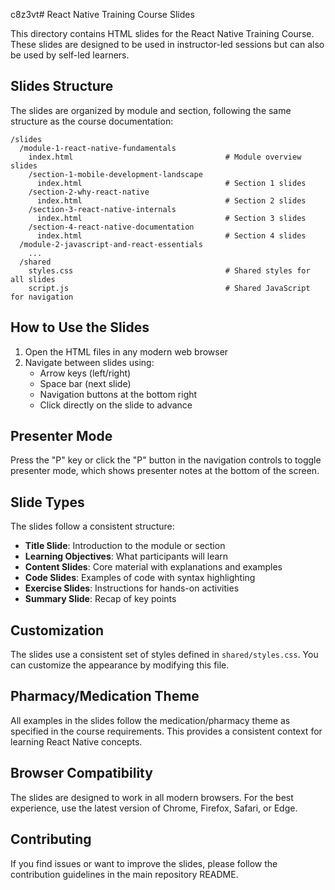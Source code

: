 c8z3vt# React Native Training Course Slides

This directory contains HTML slides for the React Native Training Course. These slides are designed to be used in instructor-led sessions but can also be used by self-led learners.

## Slides Structure

The slides are organized by module and section, following the same structure as the course documentation:

```
/slides
  /module-1-react-native-fundamentals
    index.html                                  # Module overview slides
    /section-1-mobile-development-landscape
      index.html                                # Section 1 slides
    /section-2-why-react-native
      index.html                                # Section 2 slides
    /section-3-react-native-internals
      index.html                                # Section 3 slides
    /section-4-react-native-documentation
      index.html                                # Section 4 slides
  /module-2-javascript-and-react-essentials
    ...
  /shared
    styles.css                                  # Shared styles for all slides
    script.js                                   # Shared JavaScript for navigation
```

## How to Use the Slides

1. Open the HTML files in any modern web browser
2. Navigate between slides using:
   - Arrow keys (left/right)
   - Space bar (next slide)
   - Navigation buttons at the bottom right
   - Click directly on the slide to advance

## Presenter Mode

Press the "P" key or click the "P" button in the navigation controls to toggle presenter mode, which shows presenter notes at the bottom of the screen.

## Slide Types

The slides follow a consistent structure:

- **Title Slide**: Introduction to the module or section
- **Learning Objectives**: What participants will learn
- **Content Slides**: Core material with explanations and examples
- **Code Slides**: Examples of code with syntax highlighting
- **Exercise Slides**: Instructions for hands-on activities
- **Summary Slide**: Recap of key points

## Customization

The slides use a consistent set of styles defined in `shared/styles.css`. You can customize the appearance by modifying this file.

## Pharmacy/Medication Theme

All examples in the slides follow the medication/pharmacy theme as specified in the course requirements. This provides a consistent context for learning React Native concepts.

## Browser Compatibility

The slides are designed to work in all modern browsers. For the best experience, use the latest version of Chrome, Firefox, Safari, or Edge.

## Contributing

If you find issues or want to improve the slides, please follow the contribution guidelines in the main repository README. 